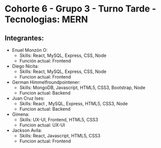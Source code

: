 # Cohorte 6 - Grupo 3 - Turno Tarde - Tecnologias: MERN

## Integrantes:

- Enuel Monzón O:
  - Skills: React, MySQL, Express, CSS, Node
  - Función actual: Frontend
- Diego Nicita:
  - Skills: React, MySQL, Express, CSS, Node
  - Funcion actual: Frontend
- German Himmelfroundpointener:
  - Skills: MongoDB, Javascript, HTML5, CSS3, Bootstrap, Node
  - Funcion actual: Backend
- Juan Cruz Ises:
  - Skills: React , MySQL, Express, HTML5, CSS3, Node
  - Funcion actual: Backend
- Gimena:
  - Skills: UX-UI, Frontend, HTML5, CSS3
  - Funcion actual: UX-UI
- Jackson Avila: 
  - Skills: React, Javascript, HTML5, CSS3
  - Funcion actual: Frontend
